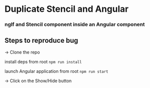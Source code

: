 # Duplicate Stencil and Angular 

### ngIf and Stencil component inside an Angular component

## Steps to reproduce bug

-> Clone the repo 

install deps 
from root  `npm run install`

launch Angular application
from root  `npm run start`

-> Click on the Show/Hide button
